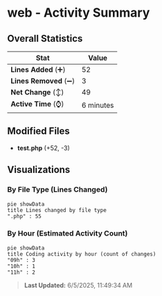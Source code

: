 # web - Activity Summary 

## Overall Statistics

| Stat                   | Value                                                             |
| ---------------------- | ----------------------------------------------------------------- |
| **Lines Added** (➕)   | 52                                          |
| **Lines Removed** (➖) | 3                                        |
| **Net Change** (↕)    | 49                |
| **Active Time** (⌚)   | 6 minutes |


## Modified Files
- **test.php** (+52, -3)

## Visualizations

### By File Type (Lines Changed)

```mermaid
pie showData
title Lines changed by file type
".php" : 55
```

### By Hour (Estimated Activity Count)

```mermaid
pie showData
title Coding activity by hour (count of changes)
"09h" : 3
"10h" : 1
"11h" : 2
```


> **Last Updated:** 6/5/2025, 11:49:34 AM